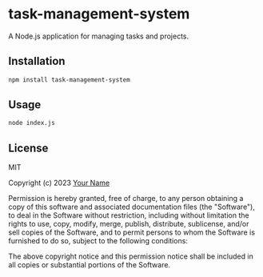 # task-management-system

A Node.js application for managing tasks and projects.

## Installation

```bash
npm install task-management-system
```

## Usage

```bash
node index.js
```

## License

MIT

Copyright (c) 2023 [Your Name](https://github.com/your-username)

Permission is hereby granted, free of charge, to any person obtaining a copy
of this software and associated documentation files (the "Software"), to deal
in the Software without restriction, including without limitation the rights
to use, copy, modify, merge, publish, distribute, sublicense, and/or sell
copies of the Software, and to permit persons to whom the Software is
furnished to do so, subject to the following conditions:

The above copyright notice and this permission notice shall be included in all
copies or substantial portions of the Software.
